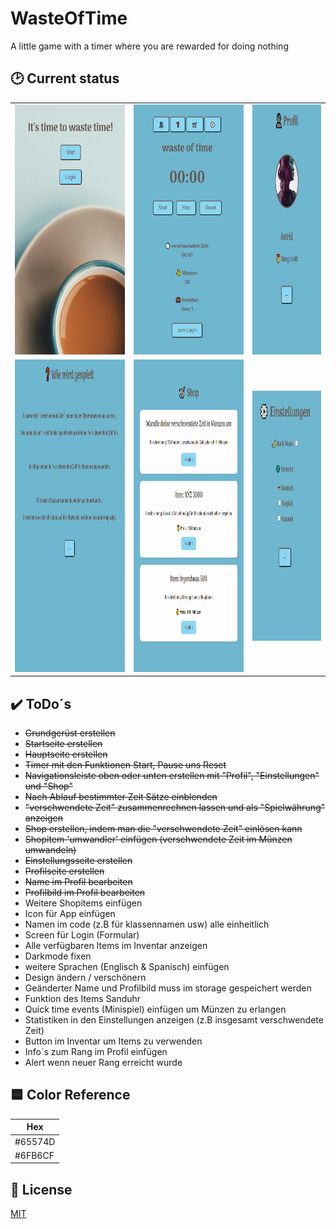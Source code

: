 # WasteOfTime

A little game with a timer where you are rewarded for doing nothing

## 🕑 Current status

<table>
  <tr>
    <td><img src="www/img/readme/image_index.png" width="250" height="400"></td>
    <td><img src="www/img/readme/Image_main.png" width="250" height="400"></td>
    <td><img src="www/img/readme/Image_profil.png" width="250" height="400"></td>
  </tr>
  <tr>
    <td><img src="www/img/readme/image_howtoplay.png" width="400" height="500"></td>
    <td><img src="www/img/readme/image_shop.png" width="400" height="500"></td>
    <td><img src="www/img/readme/image_settings.png" width="250" height="400"></td>
  </tr>
</table>

## ✔️ ToDo´s

- ~~Grundgerüst erstellen~~
- ~~Startseite erstellen~~
- ~~Hauptseite erstellen~~
- ~~Timer mit den Funktionen Start, Pause uns Reset~~
- ~~Navigationsleiste oben oder unten erstellen mit "Profil", "Einstellungen" und "Shop"~~
- ~~Nach Ablauf bestimmter Zeit Sätze einblenden~~
- ~~"verschwendete Zeit" zusammenrechnen lassen und als "Spielwährung" anzeigen~~
- ~~Shop erstellen, indem man die "verschwendete Zeit" einlösen kann~~
- ~~Shopitem 'umwandler' einfügen (verschwendete Zeit im Münzen umwandeln)~~
- ~~Einstellungsseite erstellen~~
- ~~Profilseite erstellen~~
- ~~Name im Profil bearbeiten~~
- ~~Profilbild im Profil bearbeiten~~
- Weitere Shopitems einfügen
- Icon für App einfügen
- Namen im code (z.B für klassennamen usw) alle einheitlich
- Screen für Login (Formular)
- Alle verfügbaren Items im Inventar anzeigen
- Darkmode fixen
- weitere Sprachen (Englisch & Spanisch) einfügen
- Design ändern / verschönern
- Geänderter Name und Profilbild muss im storage gespeichert werden
- Funktion des Items Sanduhr
- Quick time events (Minispiel) einfügen um Münzen zu erlangen
- Statistiken in den Einstellungen anzeigen (z.B insgesamt verschwendete Zeit)
- Button im Inventar um Items zu verwenden
- Info´s zum Rang im Profil einfügen
- Alert wenn neuer Rang erreicht wurde

## 🟦 Color Reference

| Hex     |
| ------- |
| #65574D |
| #6FB6CF |

## 📃 License

[MIT](https://choosealicense.com/licenses/mit/)
